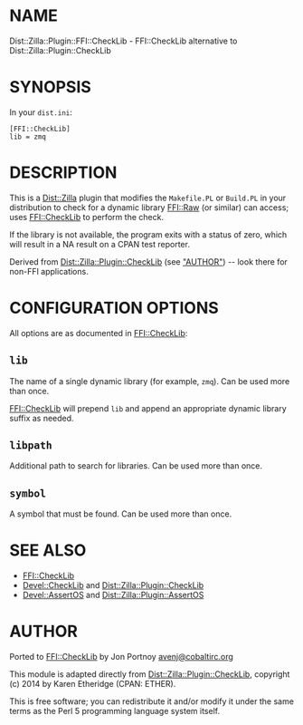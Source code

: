 # NAME

Dist::Zilla::Plugin::FFI::CheckLib - FFI::CheckLib alternative to Dist::Zilla::Plugin::CheckLib

# SYNOPSIS

In your `dist.ini`:

    [FFI::CheckLib]
    lib = zmq

# DESCRIPTION

This is a [Dist::Zilla](https://metacpan.org/pod/Dist::Zilla) plugin that modifies the `Makefile.PL` or
`Build.PL` in your distribution to check for a dynamic library [FFI::Raw](https://metacpan.org/pod/FFI::Raw) (or
similar) can access; uses [FFI::CheckLib](https://metacpan.org/pod/FFI::CheckLib) to perform the check.

If the library is not available, the program exits with a status of zero,
which will result in a NA result on a CPAN test reporter.

Derived from [Dist::Zilla::Plugin::CheckLib](https://metacpan.org/pod/Dist::Zilla::Plugin::CheckLib) (see ["AUTHOR"](#author)) -- look there
for non-FFI applications.

# CONFIGURATION OPTIONS

All options are as documented in [FFI::CheckLib](https://metacpan.org/pod/FFI::CheckLib):

## `lib`

The name of a single dynamic library (for example, `zmq`). 
Can be used more than once.

[FFI::CheckLib](https://metacpan.org/pod/FFI::CheckLib) will prepend `lib` and append an appropriate dynamic library
suffix as needed.

## `libpath`

Additional path to search for libraries. Can be used more than once.

## `symbol`

A symbol that must be found. Can be used more than once.

# SEE ALSO

- [FFI::CheckLib](https://metacpan.org/pod/FFI::CheckLib)
- [Devel::CheckLib](https://metacpan.org/pod/Devel::CheckLib) and [Dist::Zilla::Plugin::CheckLib](https://metacpan.org/pod/Dist::Zilla::Plugin::CheckLib)
- [Devel::AssertOS](https://metacpan.org/pod/Devel::AssertOS) and [Dist::Zilla::Plugin::AssertOS](https://metacpan.org/pod/Dist::Zilla::Plugin::AssertOS)

# AUTHOR

Ported to [FFI::CheckLib](https://metacpan.org/pod/FFI::CheckLib) by Jon Portnoy <avenj@cobaltirc.org>

This module is adapted directly from [Dist::Zilla::Plugin::CheckLib](https://metacpan.org/pod/Dist::Zilla::Plugin::CheckLib),
copyright (c) 2014 by Karen Etheridge (CPAN: ETHER).

This is free software; you can redistribute it and/or modify it under
the same terms as the Perl 5 programming language system itself.
